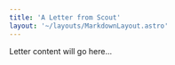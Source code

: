 ```yaml
---
title: 'A Letter from Scout'
layout: '~/layouts/MarkdownLayout.astro'
---
```


<div class="dark">
  <div class="bg-slate-900 text-gray-300 min-h-screen p-8 md:p-16">
    <!-- You'll paste your letter content here -->
    <p class="text-lg mb-4">Letter content will go here...</p>
  </div>
</div> 